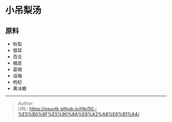 # 小吊梨汤


## 原料
- 秋梨
- 银耳
- 百合
- 橘皮
- 葛根
- 话梅
- 枸杞
- 黄冰糖



---

> Author:   
> URL: https://psuvtk.github.io/life/50.-%E5%B0%8F%E5%90%8A%E6%A2%A8%E6%B1%A4/  

